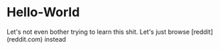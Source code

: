 # Hello-World
Let's not even bother trying to learn this shit. Let's just browse [reddit] (reddit.com) instead 
